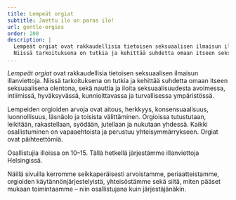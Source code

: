 ```yaml
---
title: Lempeät orgiat
subtitle: Jaettu ilo on paras ilo!
url: gentle-orgies
order: 200
description: |
  Lempeät orgiat ovat rakkaudellisia tietoisen seksuaalisen ilmaisun illanviettoja.
  Niissä tarkoituksena on tutkia ja kehittää suhdetta omaan itseen seksuaalisena olentona, sekä nauttia ja iloita seksuaalisuudesta.
...
```


*Lempeät orgiat* ovat rakkaudellisia tietoisen seksuaalisen ilmaisun illanviettoja.
Niissä tarkoituksena on tutkia ja kehittää suhdetta omaan itseen seksuaalisena olentona, sekä nauttia ja iloita seksuaalisuudesta avoimessa, intiimissä, hyväksyvässä, kunnioittavassa ja turvallisessa ympäristössä.

Lempeiden orgioiden arvoja ovat aitous, herkkyys, konsensuaalisuus, luonnollisuus, läsnäolo ja toisista välittäminen.
Orgioissa tutustutaan, leikitään, rakastellaan, syödään, jutellaan ja nukutaan yhdessä.
Kaikki osallistuminen on vapaaehtoista ja perustuu yhteisymmärrykseen.
Orgiat ovat päihteettömiä.

Osallistujia illoissa on 10–15.
Tällä hetkellä järjestämme illanviettoja Helsingissä.

Näillä sivuilla kerromme seikkaperäisesti arvoistamme, periaatteistamme, orgioiden käytännönjärjestelyistä, yhteisöstämme sekä siitä, miten pääset mukaan toimintaamme – niin osallistujana kuin järjestäjänäkin.
